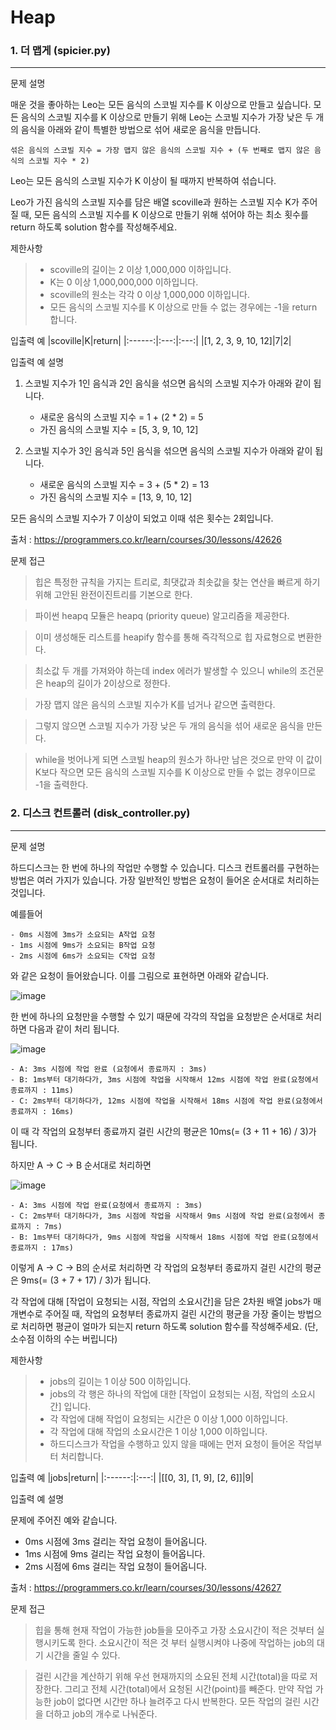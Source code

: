 # Heap
### 1. 더 맵게 (spicier.py)
---
문제 설명

매운 것을 좋아하는 Leo는 모든 음식의 스코빌 지수를 K 이상으로 만들고 싶습니다. 모든 음식의 스코빌 지수를 K 이상으로 만들기 위해 Leo는 스코빌 지수가 가장 낮은 두 개의 음식을 아래와 같이 특별한 방법으로 섞어 새로운 음식을 만듭니다.

    섞은 음식의 스코빌 지수 = 가장 맵지 않은 음식의 스코빌 지수 + (두 번째로 맵지 않은 음식의 스코빌 지수 * 2)

Leo는 모든 음식의 스코빌 지수가 K 이상이 될 때까지 반복하여 섞습니다.

Leo가 가진 음식의 스코빌 지수를 담은 배열 scoville과 원하는 스코빌 지수 K가 주어질 때, 모든 음식의 스코빌 지수를 K 이상으로 만들기 위해 섞어야 하는 최소 횟수를 return 하도록 solution 함수를 작성해주세요.

제한사항
> * scoville의 길이는 2 이상 1,000,000 이하입니다.
> * K는 0 이상 1,000,000,000 이하입니다.
> * scoville의 원소는 각각 0 이상 1,000,000 이하입니다.
> * 모든 음식의 스코빌 지수를 K 이상으로 만들 수 없는 경우에는 -1을 return 합니다.

입출력 예
|scoville|K|return|
|:------:|:---:|:---:|
|[1, 2, 3, 9, 10, 12]|7|2|

입출력 예 설명

1. 스코빌 지수가 1인 음식과 2인 음식을 섞으면 음식의 스코빌 지수가 아래와 같이 됩니다.
    * 새로운 음식의 스코빌 지수 = 1 + (2 * 2) = 5
    * 가진 음식의 스코빌 지수 = [5, 3, 9, 10, 12]

2. 스코빌 지수가 3인 음식과 5인 음식을 섞으면 음식의 스코빌 지수가 아래와 같이 됩니다.
    * 새로운 음식의 스코빌 지수 = 3 + (5 * 2) = 13
    * 가진 음식의 스코빌 지수 = [13, 9, 10, 12]

모든 음식의 스코빌 지수가 7 이상이 되었고 이때 섞은 횟수는 2회입니다.

출처 : https://programmers.co.kr/learn/courses/30/lessons/42626

문제 접근
>힙은 특정한 규칙을 가지는 트리로, 최댓값과 최솟값을 찾는 연산을 빠르게 하기 위해 고안된 완전이진트리를 기본으로 한다. 

>파이썬 heapq 모듈은 heapq (priority queue) 알고리즘을 제공한다.

>이미 생성해둔 리스트를 heapify 함수를 통해 즉각적으로 힙 자료형으로 변환한다.

>최소값 두 개를 가져와야 하는데 index 에러가 발생할 수 있으니 while의 조건문은 heap의 길이가 2이상으로 정한다.

>가장 맵지 않은 음식의 스코빌 지수가 K를 넘거나 같으면 출력한다.

>그렇지 않으면 스코빌 지수가 가장 낮은 두 개의 음식을 섞어 새로운 음식을 만든다.

>while을 벗어나게 되면 스코빌 heap의 원소가 하나만 남은 것으로 만약 이 값이 K보다 작으면 모든 음식의 스코빌 지수를 K 이상으로 만들 수 없는 경우이므로 -1을 출력한다.


### 2. 디스크 컨트롤러 (disk_controller.py)
---
문제 설명

하드디스크는 한 번에 하나의 작업만 수행할 수 있습니다. 디스크 컨트롤러를 구현하는 방법은 여러 가지가 있습니다. 가장 일반적인 방법은 요청이 들어온 순서대로 처리하는 것입니다.

예를들어

    - 0ms 시점에 3ms가 소요되는 A작업 요청
    - 1ms 시점에 9ms가 소요되는 B작업 요청
    - 2ms 시점에 6ms가 소요되는 C작업 요청
    
와 같은 요청이 들어왔습니다. 이를 그림으로 표현하면 아래와 같습니다.

![image](https://user-images.githubusercontent.com/57613321/125937663-5e7b7a74-ced6-497b-a0c5-21d2d7637fc3.png)

한 번에 하나의 요청만을 수행할 수 있기 때문에 각각의 작업을 요청받은 순서대로 처리하면 다음과 같이 처리 됩니다.

![image](https://user-images.githubusercontent.com/57613321/125937708-032f1558-2c6b-4eda-a8bb-b73fb423fa60.png)

    - A: 3ms 시점에 작업 완료 (요청에서 종료까지 : 3ms)
    - B: 1ms부터 대기하다가, 3ms 시점에 작업을 시작해서 12ms 시점에 작업 완료(요청에서 종료까지 : 11ms)
    - C: 2ms부터 대기하다가, 12ms 시점에 작업을 시작해서 18ms 시점에 작업 완료(요청에서 종료까지 : 16ms)

이 때 각 작업의 요청부터 종료까지 걸린 시간의 평균은 10ms(= (3 + 11 + 16) / 3)가 됩니다.

하지만 A → C → B 순서대로 처리하면

![image](https://user-images.githubusercontent.com/57613321/125937795-a5370534-4d64-46cc-878d-16b7a436dbe4.png)

    - A: 3ms 시점에 작업 완료(요청에서 종료까지 : 3ms)
    - C: 2ms부터 대기하다가, 3ms 시점에 작업을 시작해서 9ms 시점에 작업 완료(요청에서 종료까지 : 7ms)
    - B: 1ms부터 대기하다가, 9ms 시점에 작업을 시작해서 18ms 시점에 작업 완료(요청에서 종료까지 : 17ms)

이렇게 A → C → B의 순서로 처리하면 각 작업의 요청부터 종료까지 걸린 시간의 평균은 9ms(= (3 + 7 + 17) / 3)가 됩니다.

각 작업에 대해 [작업이 요청되는 시점, 작업의 소요시간]을 담은 2차원 배열 jobs가 매개변수로 주어질 때, 작업의 요청부터 종료까지 걸린 시간의 평균을 가장 줄이는 방법으로 처리하면 평균이 얼마가 되는지 return 하도록 solution 함수를 작성해주세요. (단, 소수점 이하의 수는 버립니다)

제한사항
> * jobs의 길이는 1 이상 500 이하입니다.
> * jobs의 각 행은 하나의 작업에 대한 [작업이 요청되는 시점, 작업의 소요시간] 입니다.
> * 각 작업에 대해 작업이 요청되는 시간은 0 이상 1,000 이하입니다.
> * 각 작업에 대해 작업의 소요시간은 1 이상 1,000 이하입니다.
> * 하드디스크가 작업을 수행하고 있지 않을 때에는 먼저 요청이 들어온 작업부터 처리합니다.

입출력 예
|jobs|return|
|:------:|:---:|
|[[0, 3], [1, 9], [2, 6]]|9|

입출력 예 설명

문제에 주어진 예와 같습니다.

* 0ms 시점에 3ms 걸리는 작업 요청이 들어옵니다.
* 1ms 시점에 9ms 걸리는 작업 요청이 들어옵니다.
* 2ms 시점에 6ms 걸리는 작업 요청이 들어옵니다.

출처 : https://programmers.co.kr/learn/courses/30/lessons/42627

문제 접근
>힙을 통해 현재 작업이 가능한 job들을 모아주고 가장 소요시간이 적은 것부터 실행시키도록 한다. 소요시간이 적은 것 부터 실행시켜야 나중에 작업하는 job의 대기 시간을 줄일 수 있다.

>걸린 시간을 계산하기 위해 우선 현재까지의 소요된 전체 시간(total)을 따로 저장한다. 그리고 전체 시간(total)에서 요청된 시간(point)를 빼준다. 만약 작업 가능한 job이 없다면 시간만 하나 늘려주고 다시 반복한다. 모든 작업의 걸린 시간을 더하고 job의 개수로 나눠준다. 
